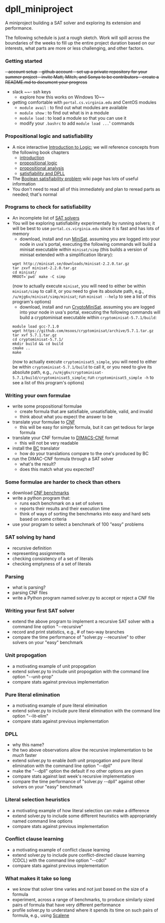 # dpll_miniproject
A miniproject building a SAT solver and exploring its extension and performance.

The following schedule is just a rough sketch.  Work will spill across the boundaries of the weeks to fill up the entire project duration based on our interests, what parts are more or less challenging, and other factors.  

### Getting started
   ~~- account setup~~
   ~~- github account
     - set up a private repository for your summer project
     - invite Matt, Mitch, and Sonya to be contributors
     - create a README.md to document your progress~~
   - slack
 ~~- ssh keys
     - explore how this works on Windows 10~~
   - getting comfortable with `portal.cs.virginia.edu` and CentOS modules
     - `module avail` : to find out what modules are available
     - `module show` : to find out what is in a module
     - `module load` : to load a module so that you can use it
     - modify your `.bashrc` to add `module load ...`' commands

### Propositional logic and satisfiability
   - A nice interactive [Introduction to Logic](http://intrologic.stanford.edu/public/index.php); we will reference concepts from the following book chapters 
     - [introduction](http://intrologic.stanford.edu/chapters/chapter_01.html) 
     - [propositional logic](http://intrologic.stanford.edu/chapters/chapter_02.html) 
     - [propositional analysis](http://intrologic.stanford.edu/chapters/chapter_03.html) 
     - [satisfiability and DPLL](http://intrologic.stanford.edu/extras/satisfiability.html) 
   - The [Boolean satisfiability problem](https://en.wikipedia.org/wiki/Boolean_satisfiability_problem) wiki page has lots of useful information
   - You don't need to read all of this immediately and plan to reread parts as needed; that's normal

### Programs to check for satisfiability
   - An incomplete list of [SAT solvers](https://en.wikipedia.org/wiki/Boolean_satisfiability_problem#Offline_SAT_solvers)
   - You will be exploring satisfiability experimentally by running solvers; it will be best to use `portal.cs.virginia.edu` since it is fast and has lots of memory 
     - download, install and run [MiniSat](http://minisat.se/). assuming you are logged into your node in uva's portal, executing the following commands will build a minisat executable within `minisat/simp` (this builds a version of minisat extended with a simplification library):
     ```
     wget http://minisat.se/downloads/minisat-2.2.0.tar.gz
     tar zxvf minisat-2.2.0.tar.gz
     cd minisat/
     MROOT=`pwd` make -C simp
     ```
     (now to actually execute `minisat`, you will need to either be within `minisat/simp` to call it, or you need to give its absolute path, e.g., `/u/mjg6v/minisat/simp/minisat`; run `minisat --help` to see a list of this program's options)
     - download, install and run [CryptoMiniSat](https://msoos.github.io/cryptominisat_web/). assuming you are logged into your node in uva's portal, executing the following commands will build a cryptominisat executable within `cryptominisat-5.7.1/build`:
     ```
     module load gcc-7.1.0
     wget https://github.com/msoos/cryptominisat/archive/5.7.1.tar.gz
     tar xvf 5.7.1.tar.gz
     cd cryptominisat-5.7.1/
     mkdir build && cd build
     cmake ..
     make
     ```
     (now to actually execute `cryptominisat5_simple`, you will need to either be within `cryptominisat-5.7.1/build` to call it, or you need to give its absolute path, e.g., `/u/mjg6v/cryptominisat-5.7.1/build/cryptominisat5_simple`; run `cryptominisat5_simple -h` to see a list of this program's options)

### Writing your own formulae 
- write some propositional formulae 
  - create formula that are satisfiable, unsatisfiable, valid, and invalid
  - think about what you expect the answer to be 
- translate your formulae to [CNF](https://en.wikipedia.org/wiki/Conjunctive_normal_form)
  - this will be easy for simple formula, but it can get tedious for large formula
- translate your CNF formulae to [DIMACS-CNF](https://en.wikipedia.org/wiki/Boolean_satisfiability_problem#SAT_problem_format) format
  - this will not be very readable
- install the [BC](http://users.ics.aalto.fi/tjunttil/bcsat/) translator
  - how do your translations compare to the one's produced by BC
- run the DIMAC-CNF formula through a SAT solver
  - what's the result?
  - does this match what you expected?

### Some formulae are harder to check than others
- download [CNF benchmarks](http://sat-race-2019.ciirc.cvut.cz/index.php?cat=downloads)
- write a python program that: 
  - runs each benchmark on a set of solvers
  - reports their results and their execution time
  - think of ways of sorting the benchmarks into easy and hard sets based on some criteria
- use your program to select a benchmark of 100 "easy" problems

### SAT solving by hand
- recursive definition
- representing assignments
- checking consistency of a set of literals
- checking emptyness of a set of literals

### Parsing
- what is parsing?
- parsing CNF files
- write a Python program named solver.py to accept or reject a CNF file

### Writing your first SAT solver
- extend the above program to implement a recursive SAT solver with a command line option "--recursive"
- record and print statistics, e.g., # of two-way branches
- compare the time performance of "solver.py --recursive" to other solvers on your "easy" benchmark

### Unit propogation
- a motivating example of unit propogation
- extend solver.py to include unit propogation with the command line option "--unit-prop"
- compare stats against previous implementation

### Pure literal elimination
- a motivating example of pure literal elimination
- extend solver.py to include pure literal elimination with the command line option "--lit-elim"
- compare stats against previous implementation

### DPLL
- why this name?
- the two above observations allow the recursive implementation to be *much* faster
- extend solver.py to enable *both* unit propogation and pure literal elimination with the command line option "--dpll"
- make the "--dpll" option the default if no other options are given
- compare stats against last week's recursive implementation
- compare the time performance of "solver.py --dpll" against other solvers on your "easy" benchmark

### Literal selection heuristics
- a motivating example of how literal selection can make a difference
- extend solver.py to include some different heuristics with appropriately named command line options
- compare stats against previous implementation

### Conflict clause learning
- a motivating example of conflict clause learning
- extend solver.py to include pure conflict-directed clause learning (CDCL) with the command line option "--cdcl"
- compare stats against previous implementation

### What makes it take so long
- we know that solver time varies and not just based on the size of a formula
- experiment, across a range of benchmarks, to produce similarly sized pairs of formula that have very different performance
- profile solver.py to understand where it spends its time on such pairs of formula, e.g., using [Scalene](https://github.com/emeryberger/scalene)

